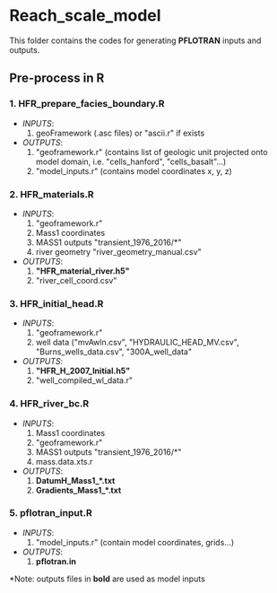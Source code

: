 # Reach_scale_model 

This folder contains the codes for generating **PFLOTRAN** inputs and outputs.

## Pre-process in R
### 1. HFR_prepare_facies_boundary.R
* _INPUTS_: 
    1. geoFramework (.asc files) or "ascii.r" if exists
* _OUTPUTS_: 
    1. "geoframework.r" (contains list of geologic unit projected onto model domain, i.e. "cells_hanford", "cells_basalt"...)
    2. "model_inputs.r" (contains model coordinates x, y, z)

### 2. HFR_materials.R
* _INPUTS_: 
    1. "geoframework.r"
    2. Mass1 coordinates
    3. MASS1 outputs "transient_1976_2016/*"
    4. river geometry "river_geometry_manual.csv"
* _OUTPUTS_:
    1. **"HFR_material_river.h5"**
    2. "river_cell_coord.csv" 

### 3. HFR_initial_head.R
* _INPUTS_:
    1. "geoframework.r"
    2. well data ("mvAwln.csv", "HYDRAULIC_HEAD_MV.csv", "Burns_wells_data.csv", "300A_well_data"
* _OUTPUTS_: 
    1. **"HFR_H_2007_Initial.h5"**
    2. "well_compiled_wl_data.r"

### 4. HFR_river_bc.R
* _INPUTS_: 
    1. Mass1 coordinates
    2. "geoframework.r"
    3. MASS1 outputs "transient_1976_2016/*"
    4. mass.data.xts.r
* _OUTPUTS_: 
    1. **DatumH_Mass1_*.txt**
    2. **Gradients_Mass1_*.txt**
	
### 5. pflotran_input.R
* _INPUTS_: 
    1. "model_inputs.r" (contain model coordinates, grids...)
* _OUTPUTS_:
    1. **pflotran.in**

\*Note: outputs files in **bold** are used as model inputs
